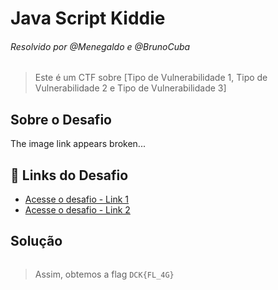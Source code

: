 # Java Script Kiddie  
###### Resolvido por @Menegaldo e @BrunoCuba  
> Este é um CTF sobre [Tipo de Vulnerabilidade 1, Tipo de Vulnerabilidade 2 e Tipo de Vulnerabilidade 3]  

## Sobre o Desafio

The image link appears broken...

## 🔗 Links do Desafio  
- [Acesse o desafio - Link 1](https://jupiter.challenges.picoctf.org/problem/17205)  
- [Acesse o desafio - Link 2](http://jupiter.challenges.picoctf.org:17205)  

## Solução  

```
```

> Assim, obtemos a flag `DCK{FL_4G}`  
